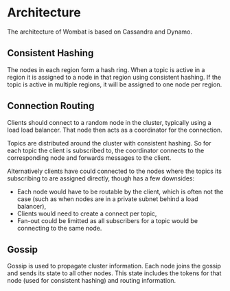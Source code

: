 # Architecture
The architecture of Wombat is based on Cassandra and Dynamo.

## Consistent Hashing
The nodes in each region form a hash ring. When a topic is active in a region it
is assigned to a node in that region using consistent hashing. If the topic
is active in multiple regions, it will be assigned to one node per region.

## Connection Routing
Clients should connect to a random node in the cluster, typically using a load
load balancer. That node then acts as a coordinator for the connection.

Topics are distributed around the cluster with consistent hashing. So for each
topic the client is subscribed to, the coordinator connects to the corresponding
node and forwards messages to the client.

Alternatively clients have could connected to the nodes where the topics its
subscribing to are assigned directly, though has a few downsides:
* Each node would have to be routable by the client, which is often not the
case (such as when nodes are in a private subnet behind a load balancer),
* Clients would need to create a connect per topic,
* Fan-out could be limitted as all subscribers for a topic would be connecting
to the same node.

## Gossip
Gossip is used to propagate cluster information. Each node joins the gossip and
sends its state to all other nodes. This state includes the tokens for that
node (used for consistent hashing) and routing information.
